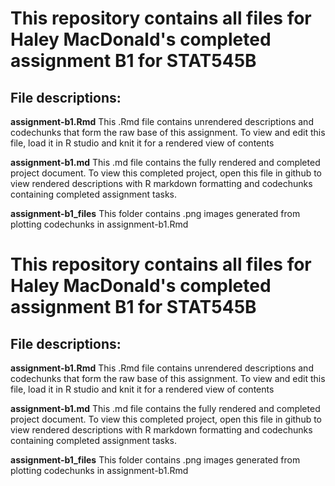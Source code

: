 # This repository contains all files for Haley MacDonald's completed assignment B1 for STAT545B

## File descriptions:

**assignment-b1.Rmd** This .Rmd file contains unrendered descriptions and codechunks that form the raw base of this assignment. To view and edit this file, load it in R studio and knit it for a rendered view of contents

**assignment-b1.md** This .md file contains the fully rendered and completed project document. To view this completed project, open this file in github to view rendered descriptions with R markdown formatting and codechunks containing completed assignment tasks. 

**assignment-b1_files** This folder contains .png images generated from plotting codechunks in assignment-b1.Rmd

# This repository contains all files for Haley MacDonald's completed assignment B1 for STAT545B

## File descriptions:

**assignment-b1.Rmd** This .Rmd file contains unrendered descriptions and codechunks that form the raw base of this assignment. To view and edit this file, load it in R studio and knit it for a rendered view of contents

**assignment-b1.md** This .md file contains the fully rendered and completed project document. To view this completed project, open this file in github to view rendered descriptions with R markdown formatting and codechunks containing completed assignment tasks. 

**assignment-b1_files** This folder contains .png images generated from plotting codechunks in assignment-b1.Rmd

